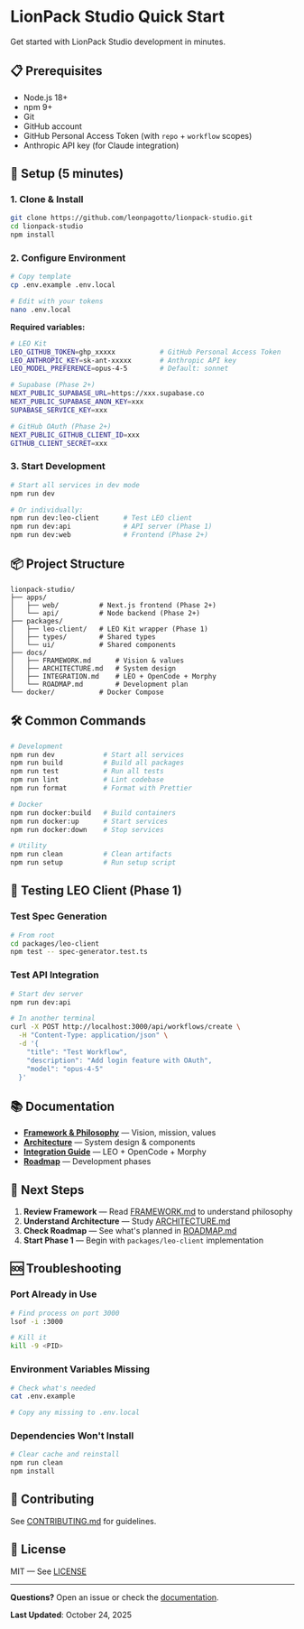 # LionPack Studio Quick Start

Get started with LionPack Studio development in minutes.

## 📋 Prerequisites

- Node.js 18+
- npm 9+
- Git
- GitHub account
- GitHub Personal Access Token (with `repo` + `workflow` scopes)
- Anthropic API key (for Claude integration)

## 🚀 Setup (5 minutes)

### 1. Clone & Install

```bash
git clone https://github.com/leonpagotto/lionpack-studio.git
cd lionpack-studio
npm install
```

### 2. Configure Environment

```bash
# Copy template
cp .env.example .env.local

# Edit with your tokens
nano .env.local
```

**Required variables:**

```bash
# LEO Kit
LEO_GITHUB_TOKEN=ghp_xxxxx           # GitHub Personal Access Token
LEO_ANTHROPIC_KEY=sk-ant-xxxxx       # Anthropic API key
LEO_MODEL_PREFERENCE=opus-4-5        # Default: sonnet

# Supabase (Phase 2+)
NEXT_PUBLIC_SUPABASE_URL=https://xxx.supabase.co
NEXT_PUBLIC_SUPABASE_ANON_KEY=xxx
SUPABASE_SERVICE_KEY=xxx

# GitHub OAuth (Phase 2+)
NEXT_PUBLIC_GITHUB_CLIENT_ID=xxx
GITHUB_CLIENT_SECRET=xxx
```

### 3. Start Development

```bash
# Start all services in dev mode
npm run dev

# Or individually:
npm run dev:leo-client      # Test LEO client
npm run dev:api             # API server (Phase 1)
npm run dev:web             # Frontend (Phase 2+)
```

## 📦 Project Structure

```
lionpack-studio/
├── apps/
│   ├── web/          # Next.js frontend (Phase 2+)
│   └── api/          # Node backend (Phase 2+)
├── packages/
│   ├── leo-client/   # LEO Kit wrapper (Phase 1)
│   ├── types/        # Shared types
│   └── ui/           # Shared components
├── docs/
│   ├── FRAMEWORK.md      # Vision & values
│   ├── ARCHITECTURE.md   # System design
│   ├── INTEGRATION.md    # LEO + OpenCode + Morphy
│   └── ROADMAP.md        # Development plan
└── docker/           # Docker Compose
```

## 🛠️ Common Commands

```bash
# Development
npm run dev            # Start all services
npm run build          # Build all packages
npm run test           # Run all tests
npm run lint           # Lint codebase
npm run format         # Format with Prettier

# Docker
npm run docker:build   # Build containers
npm run docker:up      # Start services
npm run docker:down    # Stop services

# Utility
npm run clean          # Clean artifacts
npm run setup          # Run setup script
```

## 🧪 Testing LEO Client (Phase 1)

### Test Spec Generation

```bash
# From root
cd packages/leo-client
npm test -- spec-generator.test.ts
```

### Test API Integration

```bash
# Start dev server
npm run dev:api

# In another terminal
curl -X POST http://localhost:3000/api/workflows/create \
  -H "Content-Type: application/json" \
  -d '{
    "title": "Test Workflow",
    "description": "Add login feature with OAuth",
    "model": "opus-4-5"
  }'
```

## 📚 Documentation

- **[Framework & Philosophy](./FRAMEWORK.md)** — Vision, mission, values
- **[Architecture](./ARCHITECTURE.md)** — System design & components
- **[Integration Guide](./INTEGRATION.md)** — LEO + OpenCode + Morphy
- **[Roadmap](./ROADMAP.md)** — Development phases

## 🚀 Next Steps

1. **Review Framework** — Read [FRAMEWORK.md](./FRAMEWORK.md) to understand philosophy
2. **Understand Architecture** — Study [ARCHITECTURE.md](./ARCHITECTURE.md)
3. **Check Roadmap** — See what's planned in [ROADMAP.md](./ROADMAP.md)
4. **Start Phase 1** — Begin with `packages/leo-client` implementation

## 🆘 Troubleshooting

### Port Already in Use

```bash
# Find process on port 3000
lsof -i :3000

# Kill it
kill -9 <PID>
```

### Environment Variables Missing

```bash
# Check what's needed
cat .env.example

# Copy any missing to .env.local
```

### Dependencies Won't Install

```bash
# Clear cache and reinstall
npm run clean
npm install
```

## 🤝 Contributing

See [CONTRIBUTING.md](../CONTRIBUTING.md) for guidelines.

## 📝 License

MIT — See [LICENSE](../LICENSE)

---

**Questions?** Open an issue or check the [documentation](./README.md).

**Last Updated**: October 24, 2025
